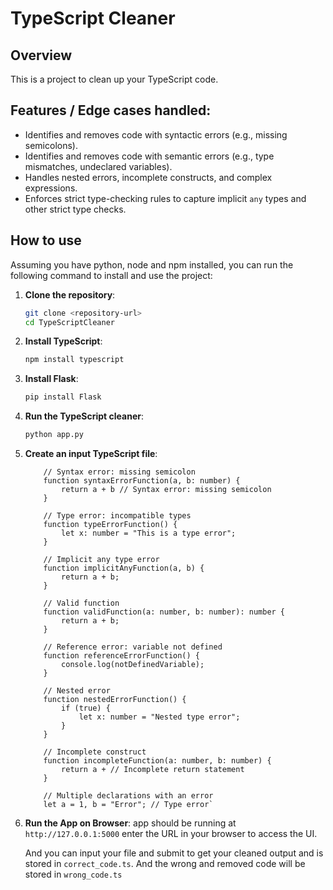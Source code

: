 # TypeScript Cleaner

## Overview
This is a project to clean up your TypeScript code.

## Features / Edge cases handled:

- Identifies and removes code with syntactic errors (e.g., missing semicolons).
- Identifies and removes code with semantic errors (e.g., type mismatches, undeclared variables).
- Handles nested errors, incomplete constructs, and complex expressions.
- Enforces strict type-checking rules to capture implicit `any` types and other strict type checks.

## How to use
Assuming you have python, node and npm installed, you can run the following command to install and use the project:

1. **Clone the repository**:
   ```bash
   git clone <repository-url>
   cd TypeScriptCleaner

2. **Install TypeScript**:
   ```bash
   npm install typescript

3. **Install Flask**:
   ```bash
   pip install Flask

4. **Run the TypeScript cleaner**:
    ```bash
    python app.py

5. **Create an input TypeScript file**:
    ```
        // Syntax error: missing semicolon
        function syntaxErrorFunction(a, b: number) {
            return a + b // Syntax error: missing semicolon
        }

        // Type error: incompatible types
        function typeErrorFunction() {
            let x: number = "This is a type error";
        }

        // Implicit any type error
        function implicitAnyFunction(a, b) {
            return a + b;
        }

        // Valid function
        function validFunction(a: number, b: number): number {
            return a + b;
        }

        // Reference error: variable not defined
        function referenceErrorFunction() {
            console.log(notDefinedVariable);
        }

        // Nested error
        function nestedErrorFunction() {
            if (true) {
                let x: number = "Nested type error";
            }
        }

        // Incomplete construct
        function incompleteFunction(a: number, b: number) {
            return a + // Incomplete return statement
        }

        // Multiple declarations with an error
        let a = 1, b = "Error"; // Type error`
    ```

6. **Run the App on Browser**:
    app should be running at `http://127.0.0.1:5000` enter the URL in your browser to access the UI.
    
    And you can input your file and submit to get your cleaned output and is stored in `correct_code.ts`.
    And the wrong and removed code will be stored in `wrong_code.ts`
